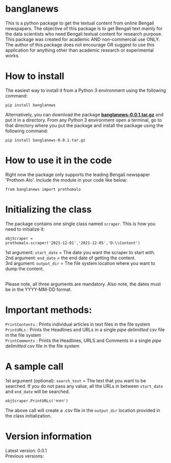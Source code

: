 # banglanews

This is a python package to get the textual content from online Bengali newspapers. The objective of this package is to get Bengali text mainly for the data scientists who need Bengali textual content for research purpose. This package was created for academic AND non-commercial use ONLY. The author of this package does not encourage OR suggest to use this application for anything other than academic research or experimental works.

# How to install<br>

The easiest way to install it from a Python 3 environment using the following command:<br>

<code>pip install banglanews</code><br>

Alternatively, you can download the package <b><a href=https://github.com/neolithian/banglanews/blob/main/banglanews-0.0.1.tar.gz>banglanews-0.0.1.tar.gz</a></b> and put it in a directory. From any Python 3 environment open a terminal, go to that directory where you put the package and install the package using the following command:<br>

<code>pip install banglanews-0.0.1.tar.gz</code><br>

# How to use it in the code

Right now the package only supports the leading Bengali newspaper 'Prothom Alo'. Include the module in your code like below:<br>

<code>from banglanews import prothomalo</code><br>

# Initializing the class

The package contains one single class named <code>scraper</code>. This is how you need to initialize it:<br>

<code>objScraper = prothomalo.scraper('2021-12-01','2021-12-05','D:\\\Content')</code><br>

1st argument: <code>start_date</code> = The date you want the scraper to start with.<br> 
2nd argument: <code>end_date</code> = the end date of getting the content.<br> 
3rd argument: <code>output_dir</code> = The file system location where you want to dump the content.<br><br>

Please note, all three arguments are mandatory. Also note, the dates must be in the YYYY-MM-DD format.

# Important methods:<br>

<code>PrintContents</code> :   Prints individual articles in text files in the file system<br>
<code>PrintURLs</code> :       Prints the Headlines and URLs in a single <i>pipe delimitted</i> csv file in the file system<br>
<code>PrintComments</code> :   Prints the Headlines, URLS and Comments in a single <i>pipe delimitted</i> csv file in the file system<br>

# A sample call<br>

1st argument (optional): <code>search_text</code> = The text that you want to be searched. If you do not pass any value, all the URLs in between <code>start_date</code> and <code>end_date</code> will be searched.<br>

<code>objScraper.PrintURLs('করোনা')</code><br>

The above call will create a .csv file in the <code>output_dir</code> location provided in the class initialization. 

# Version information<br>

Latest version: 0.0.1<br>
Previous versions:




